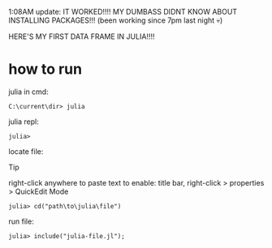 1:08AM update: IT WORKED!!!! MY DUMBASS DIDNT KNOW ABOUT INSTALLING PACKAGES!!!
(been working since 7pm last night 💀)

HERE'S MY FIRST DATA FRAME IN JULIA!!!!

# how to run
julia in cmd:
```
C:\current\dir> julia
```
julia repl:
```
julia>
```
locate file:
> [!TIP]
> right-click anywhere to paste text
> to enable: title bar, right-click > properties > QuickEdit Mode
```
julia> cd("path\to\julia\file")
```
run file:
```
julia> include("julia-file.jl");
```
